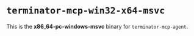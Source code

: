 # `terminator-mcp-win32-x64-msvc`

This is the **x86_64-pc-windows-msvc** binary for `terminator-mcp-agent`. 